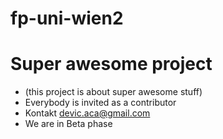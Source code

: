# fp-uni-wien2
# Super awesome project


* (this project is about super awesome stuff)
* Everybody is invited as a contributor
* Kontakt devic.aca@gmail.com
* We are in Beta phase
